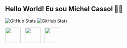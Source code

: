 ## Hello World! Eu sou Michel Cassol 👋🏼

![GitHub Stats](https://github-readme-stats.vercel.app/api?username=michelcassol&theme=solarized-dark&show_icons=true&hide_border=true&count_private=true)
![GitHub Stats](https://github-readme-stats.vercel.app/api/top-langs/?username=michelcassol&theme=solarized-dark&show_icons=true&hide_border=true&layout=compact)

<img width="50" style="margin-right:10px;" src="https://cdn.jsdelivr.net/gh/devicons/devicon@latest/icons/php/php-original.svg" /> 
<img width="50" style="margin-right:10px;" src="https://cdn.jsdelivr.net/gh/devicons/devicon@latest/icons/javascript/javascript-original.svg" />
<img width="50" style="margin-right:10px;" src="https://cdn.jsdelivr.net/gh/devicons/devicon@latest/icons/mysql/mysql-original-wordmark.svg" />
          

